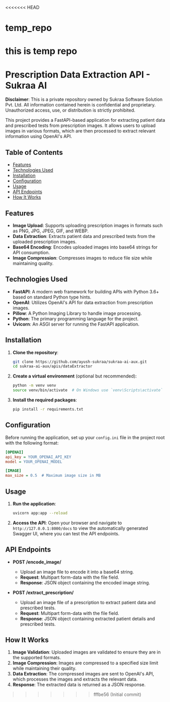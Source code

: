 <<<<<<< HEAD
# temp_repo
this is temp repo
=======
# Prescription Data Extraction API - Sukraa AI

**Disclaimer**: This is a private repository owned by Sukraa Software Solution Pvt. Ltd. All information contained herein is confidential and proprietary. Unauthorized access, use, or distribution is strictly prohibited.

This project provides a FastAPI-based application for extracting patient data and prescribed tests from prescription images. It allows users to upload images in various formats, which are then processed to extract relevant information using OpenAI's API.

## Table of Contents

- [Features](#features)
- [Technologies Used](#technologies-used)
- [Installation](#installation)
- [Configuration](#configuration)
- [Usage](#usage)
- [API Endpoints](#api-endpoints)
- [How It Works](#how-it-works)

## Features

- **Image Upload**: Supports uploading prescription images in formats such as PNG, JPG, JPEG, GIF, and WEBP.
- **Data Extraction**: Extracts patient data and prescribed tests from the uploaded prescription images.
- **Base64 Encoding**: Encodes uploaded images into base64 strings for API consumption.
- **Image Compression**: Compresses images to reduce file size while maintaining quality.

## Technologies Used

- **FastAPI**: A modern web framework for building APIs with Python 3.6+ based on standard Python type hints.
- **OpenAI**: Utilizes OpenAI's API for data extraction from prescription images.
- **Pillow**: A Python Imaging Library to handle image processing.
- **Python**: The primary programming language for the project.
- **Uvicorn**: An ASGI server for running the FastAPI application.

## Installation

1. **Clone the repository**:
   ```bash
   git clone https://github.com/ayush-sukraa/sukraa-ai-aux.git
   cd sukraa-ai-aux/apis/dataExtractor
   ```

2. **Create a virtual environment** (optional but recommended):
   ```bash
   python -m venv venv
   source venv/bin/activate  # On Windows use `venv\Scripts\activate`
   ```

3. **Install the required packages**:
   ```bash
   pip install -r requirements.txt
   ```

## Configuration

Before running the application, set up your `config.ini` file in the project root with the following format:

```ini
[OPENAI]
api_key = YOUR_OPENAI_API_KEY
model = YOUR_OPENAI_MODEL

[IMAGE]
max_size = 0.5  # Maximum image size in MB
```

## Usage

1. **Run the application**:
   ```bash
   uvicorn app:app --reload
   ```

2. **Access the API**: Open your browser and navigate to `http://127.0.0.1:8000/docs` to view the automatically generated Swagger UI, where you can test the API endpoints.

## API Endpoints

- **POST /encode_image/**
  - Upload an image file to encode it into a base64 string.
  - **Request**: Multipart form-data with the file field.
  - **Response**: JSON object containing the encoded image string.

- **POST /extract_prescription/**
  - Upload an image file of a prescription to extract patient data and prescribed tests.
  - **Request**: Multipart form-data with the file field.
  - **Response**: JSON object containing extracted patient details and prescribed tests.

## How It Works

1. **Image Validation**: Uploaded images are validated to ensure they are in the supported formats.
2. **Image Compression**: Images are compressed to a specified size limit while maintaining their quality.
3. **Data Extraction**: The compressed images are sent to OpenAI's API, which processes the images and extracts the relevant data.
4. **Response**: The extracted data is returned as a JSON response.
>>>>>>> fffbe56 (Initial commit)
